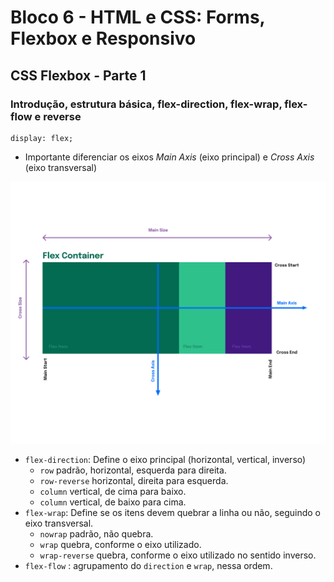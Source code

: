 # Bloco 6 - HTML e CSS: Forms, Flexbox e Responsivo

## CSS Flexbox - Parte 1

### Introdução, estrutura básica, flex-direction, flex-wrap, flex-flow e reverse

```
display: flex;
```

- Importante diferenciar os eixos *Main Axis* (eixo principal) e *Cross Axis* (eixo transversal)

![](css_flexbox_axes-ae037e975930d45a18d1ef4417501d82.png)

- `flex-direction`: Define o eixo principal (horizontal, vertical, inverso)
  - `row` padrão, horizontal, esquerda para direita.
  - `row-reverse` horizontal, direita para esquerda.
  - `column` vertical, de cima para baixo.
  - `column` vertical, de baixo para cima.
- `flex-wrap`: Define se os itens devem quebrar a linha ou não, seguindo o eixo transversal.
  - `nowrap` padrão, não quebra.
  - `wrap` quebra, conforme o eixo utilizado.
  - `wrap-reverse` quebra, conforme o eixo utilizado no sentido inverso.
- `flex-flow` : agrupamento do `direction` e `wrap`, nessa ordem.
